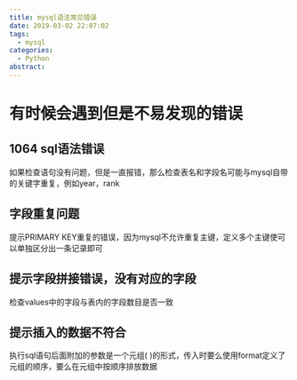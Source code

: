 ```yaml
---
title: mysql语法常见错误
date: 2019-03-02 22:07:02
tags:
  - mysql
categories:
  - Python
abstract:
---
```


# 有时候会遇到但是不易发现的错误

## 1064 sql语法错误

如果检查语句没有问题，但是一直报错，那么检查表名和字段名可能与mysql自带的关键字重复，例如year，rank
<!--more-->

## 字段重复问题

提示PRIMARY KEY重复的错误，因为mysql不允许重复主键，定义多个主键使可以单独区分出一条记录即可

## 提示字段拼接错误，没有对应的字段

检查values中的字段与表内的字段数目是否一致

## 提示插入的数据不符合

执行sql语句后面附加的参数是一个元组( )的形式，传入时要么使用format定义了元组的顺序，要么在元组中按顺序排放数据